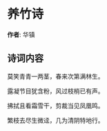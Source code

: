 # 养竹诗

**作者**: 华镇

## 诗词内容

莫笑青青一两茎，春来次第满林生。

露凝节目犹含粉，风过枝梢已有声。

拂拭且看霜雪干，剪裁当见凤凰鸣。

繁枝去尽生微迳，几为清阴特地行。

